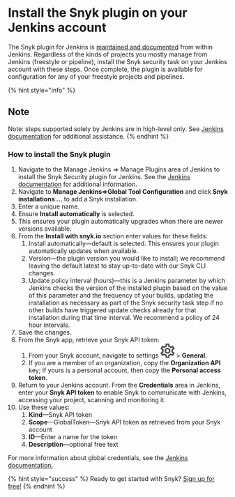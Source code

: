 # Install the Snyk plugin on your Jenkins account

The Snyk plugin for Jenkins is [maintained and documented](https://plugins.jenkins.io/snyk-security-scanner/) from within Jenkins. Regardless of the kinds of projects you mostly manage from Jenkins \(freestyle or pipeline\), install the Snyk security task on your Jenkins account with these steps. Once complete, the plugin is available for configuration for any of your freestyle projects and pipelines.

{% hint style="info" %}
## Note

Note: steps supported solely by Jenkins are in high-level only. See [Jenkins documentation](https://jenkins.io/doc/) for additional assistance.
{% endhint %}

### How to install the Snyk plugin

1. Navigate to the Manage Jenkins =&gt; Manage Plugins area of Jenkins to install the Snyk Security plugin for Jenkins. See the [Jenkins documentation](https://jenkins.io/doc/) for additional information.
2. Navigate to **Manage Jenkins=&gt;Global Tool Configuration** and click **Snyk installations ...** to add a Snyk installation. 
3. Enter a unique name. 
4. Ensure **Install automatically** is selected. 
5. This ensures your plugin automatically upgrades when there are newer versions available. 
6. From the **Install with snyk.io** section enter values for these fields:
   1. Install automatically—default is selected. This ensures your plugin automatically updates when available.
   2. Version—the plugin version you would like to install; we recommend leaving the default latest to stay up-to-date with our Snyk CLI changes.
   3. Update policy interval \(hours\)—this is a Jenkins parameter by which Jenkins checks the version of the installed plugin based on the value of this parameter and the frequency of your builds, updating the installation as necessary as part of the Snyk security task step if no other builds have triggered update checks already for that installation during that time interval. We recommend a policy of 24 hour intervals.
7. Save the changes.
8. From the Snyk app, retrieve your Snyk API token:
   1. From your Snyk account, navigate to settings ![cog\_icon.png](../../.gitbook/assets/cog_icon.png/) &gt; **General**.
   2. If you are a member of an organization, copy the **Organization API** key; if yours is a personal account, then copy the **Personal access token**.
9. Return to your Jenkins account. From the **Credentials** area in Jenkins, enter your **Snyk API token** to enable Snyk to communicate with Jenkins, accessing your project, scanning and monitoring it.
10. Use these values:
    1. **Kind**—Snyk API token
    2. **Scope**—GlobalToken—Snyk API token as retrieved from your Snyk account
    3. **ID**—Enter a name for the token
    4. **Description**—optional free text

For more information about global credentials, see the [Jenkins documentation.](https://plugins.jenkins.io/snyk-security-scanner)

{% hint style="success" %}
Ready to get started with Snyk? [Sign up for free!](https://snyk.io/login?cta=sign-up&loc=footer&page=support_docs_page)
{% endhint %}

